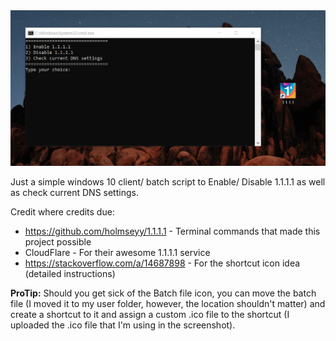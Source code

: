 <img src="https://raw.githubusercontent.com/chris1000/easy-1.1.1.1/master/screenshot.png">

Just a simple windows 10 client/ batch script to Enable/ Disable 1.1.1.1 as well as check current DNS settings.


Credit where credits due:
* https://github.com/holmseyy/1.1.1.1 - Terminal commands that made this project possible
* CloudFlare - For their awesome 1.1.1.1 service
* https://stackoverflow.com/a/14687898 - For the shortcut icon idea (detailed instructions)

<b>ProTip:</b> Should you get sick of the Batch file icon, you can move the batch file (I moved it to my user folder, however, the location shouldn't matter) and create a shortcut to it and assign a custom .ico file to the shortcut (I uploaded the .ico file that I'm using in the screenshot).
